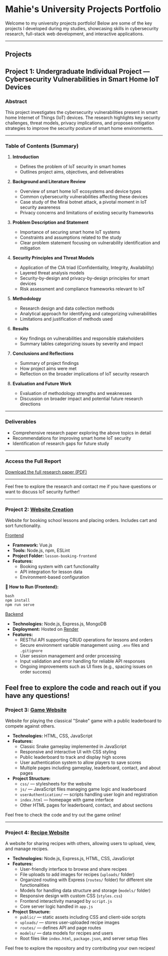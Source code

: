 # Mahie's University Projects Portfolio

Welcome to my university projects portfolio! Below are some of the key projects I developed during my studies, showcasing skills in cybersecurity research, full-stack web development, and interactive applications.

---

## Projects

## Project 1: Undergraduate Individual Project — Cybersecurity Vulnerabilities in Smart Home IoT Devices

### Abstract  
This project investigates the cybersecurity vulnerabilities present in smart home Internet of Things (IoT) devices. The research highlights key security challenges, threat models, privacy implications, and proposes mitigation strategies to improve the security posture of smart home environments.

---

### Table of Contents (Summary)

1. **Introduction**  
   - Defines the problem of IoT security in smart homes  
   - Outlines project aims, objectives, and deliverables  

2. **Background and Literature Review**  
   - Overview of smart home IoT ecosystems and device types  
   - Common cybersecurity vulnerabilities affecting these devices  
   - Case study of the Mirai botnet attack, a pivotal moment in IoT security awareness  
   - Privacy concerns and limitations of existing security frameworks  

3. **Problem Description and Statement**  
   - Importance of securing smart home IoT systems  
   - Constraints and assumptions related to the study  
   - Clear problem statement focusing on vulnerability identification and mitigation  

4. **Security Principles and Threat Models**  
   - Application of the CIA triad (Confidentiality, Integrity, Availability)  
   - Layered threat analysis models  
   - Security-by-design and privacy-by-design principles for smart devices  
   - Risk assessment and compliance frameworks relevant to IoT  

5. **Methodology**  
   - Research design and data collection methods  
   - Analytical approach for identifying and categorizing vulnerabilities  
   - Limitations and justification of methods used  

6. **Results**  
   - Key findings on vulnerabilities and responsible stakeholders  
   - Summary tables categorizing issues by severity and impact  

7. **Conclusions and Reflections**  
   - Summary of project findings  
   - How project aims were met  
   - Reflection on the broader implications of IoT security research  

8. **Evaluation and Future Work**  
   - Evaluation of methodology strengths and weaknesses  
   - Discussion on broader impact and potential future research directions  

---

### Deliverables  
- Comprehensive research paper exploring the above topics in detail  
- Recommendations for improving smart home IoT security  
- Identification of research gaps for future study  

---

### Access the Full Report  
[Download the full research paper (PDF)](https://github.com/Mahie786/portfolio/blob/main/MIDDLESEX%20UNIVERSITY.pdf)  

---

Feel free to explore the research and contact me if you have questions or want to discuss IoT security further!


---

### Project 2: [Website Creation](https://github.com/Mahie786/school-lessons)

Website for booking school lessons and placing orders. Includes cart and sort functionality.

[Frontend](https://github.com/Mahie786/school-lessons)
- **Framework:** Vue.js  
- **Tools:** Node.js, npm, ESLint  
- **Project Folder:** `lesson-booking-frontend`  
- **Features:**
  - Booking system with cart functionality
  - API integration for lesson data
  - Environment-based configuration

**🔧 How to Run (Frontend):**
```
bash
npm install
npm run serve
```

[Backend](https://github.com/Mahie786/lesson-booking-backend)
- **Technologies:** Node.js, Express.js, MongoDB  
- **Deployment:** Hosted on [Render](https://render.com)  
- **Features:**
  - RESTful API supporting CRUD operations for lessons and orders
  - Secure environment variable management using `.env` files and `.gitignore`
  - User session management and order processing
  - Input validation and error handling for reliable API responses
  - Ongoing improvements such as UI fixes (e.g., spacing issues on order success)

Feel free to explore the code and reach out if you have any questions!
---

### Project 3: [Game Website](https://github.com/Mahie786/portfolio/tree/main/gameJS)

Website for playing the classical "Snake" game with a public leaderboard to compete against others.

- **Technologies:** HTML, CSS, JavaScript  
- **Features:**
  - Classic Snake gameplay implemented in JavaScript
  - Responsive and interactive UI with CSS styling
  - Public leaderboard to track and display high scores
  - User authentication system to allow players to save scores
  - Multiple pages including gameplay, leaderboard, contact, and about pages
- **Project Structure:**
  - `css/` — stylesheets for the website
  - `js/` — JavaScript files managing game logic and leaderboard
  - `userAuthentication/` — scripts handling user login and registration
  - `index.html` — homepage with game interface
  - Other HTML pages for leaderboard, contact, and about sections

Feel free to check the code and try out the game online!


---
### Project 4: [Recipe Website](https://github.com/Mahie786/portfolio/tree/main/Recipe/Recipe)

A website for sharing recipes with others, allowing users to upload, view, and manage recipes.

- **Technologies:** Node.js, Express.js, HTML, CSS, JavaScript  
- **Features:**
  - User-friendly interface to browse and share recipes
  - File uploads to add images for recipes (`uploads/` folder)
  - Organized routing with Express (`routes/` folder) for different site functionalities
  - Models for handling data structure and storage (`models/` folder)
  - Responsive design with custom CSS (`styles.css`)
  - Frontend interactivity managed by `script.js`
  - Core server logic handled in `app.js`
- **Project Structure:**
  - `public/` — static assets including CSS and client-side scripts
  - `uploads/` — stores user-uploaded recipe images
  - `routes/` — defines API and page routes
  - `models/` — data models for recipes and users
  - Root files like `index.html`, `package.json`, and server setup files

Feel free to explore the repository and try contributing your own recipes!

